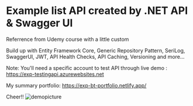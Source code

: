 # Example list API created by .NET API & Swagger UI

Referrence from Udemy course with a little custom

Build up with Entity Framework Core, Generic Repository Pattern, SeriLog, SwaggerUI, JWT, API Health Checks, API Caching, Versioning and more...

Note: You'll need a specific account to test API through live demo : https://exp-testingapi.azurewebsites.net

My summary portfolio: https://exp-bt-portfolio.netlify.app/

Cheer!!
![demopicture](https://user-images.githubusercontent.com/42879638/211296193-d14a3bc8-8b92-4eb8-b716-7687ec769550.PNG)
